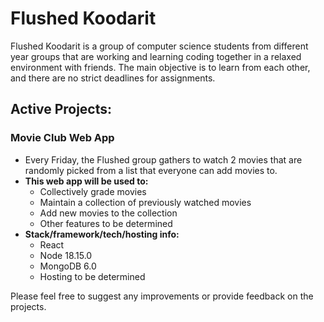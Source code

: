 # Flushed Koodarit

Flushed Koodarit is a group of computer science students from different year groups that are working and learning coding together in a relaxed environment with friends. The main objective is to learn from each other, and there are no strict deadlines for assignments.

## Active Projects:
### Movie Club Web App
  - Every Friday, the Flushed group gathers to watch 2 movies that are randomly picked from a list that everyone can add movies to.
  - **This web app will be used to:**
    - Collectively grade movies
    - Maintain a collection of previously watched movies
    - Add new movies to the collection
    - Other features to be determined
  - **Stack/framework/tech/hosting info:**
    - React
    - Node 18.15.0
    - MongoDB 6.0
    - Hosting to be determined

Please feel free to suggest any improvements or provide feedback on the projects.
